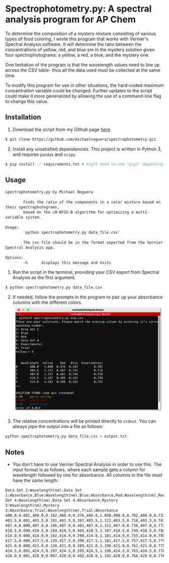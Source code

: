 # Spectrophotometry.py: A spectral analysis program for AP Chem
To determine the composition of a mystery mixture consisting of various types of food coloring, I wrote this program that works with Vernier's Spectral Analysis software. It will determine the ratio between the concentrations of yellow, red, and blue are in the mystery solution given four spectrophotograms: a yellow, a red, a blue, and the mystery one.

One limitation of the program is that the wavelength values need to line up across the CSV table- thus all the data used must be collected at the same time.

To modify this program for use in other situations, the hard-coded maximum concentration variable could be changed. Further updates to the script could make it more generalized by allowing the use of a command-line flag to change this value.

## Installation
1. Download the script from my Github page [here](https://github.com/michaelnoguera/spectrophotometry).
```bash
$ git clone https://github.com/michaelnoguera/spectrophotometry.git
```
2. Install any unsatisfied dependencies. This project is written in Python 3, and requires `pandas` and `scipy`.
```bash
$ pip install -r requirements.txt # might need to use "pip3" depending on how your system is set up
```

## Usage
```
spectrophotometry.py by Michael Noguera

        Finds the ratio of the components in a color mixture based on their spectrophotograms, 
        based on the LM-BFGS-B algorithm for optimizing a multi-variable system.

Usage:
        `python spectrophotometry.py data_file.csv`

        The csv file should be in the format exported from the Vernier Spectral Analysis app.

Options:
        -h      displays this message and exits
```
1. Run the script in the terminal, providing your CSV export from Spectral Analysis as the first argument.

```bash
$ python spectrophotometry.py data_file.csv
```
2. If needed, follow the prompts in the program to pair up your absorbance columns with the different colors.
![Screenshot of terminal showing program usage](./screenshot.png)

3. The relative concentrations will be printed directly to `stdout`. You can always pipe the output into a file as follows:

```bash
python spectrophotometry.py data_file.csv > output.txt
```

## Notes
- You don't have to use Vernier Spectral Analysis in order to use this. The input format is as follows, where
each sample gets a column for wavelength followed by one for absorbance. All columns in the file must have the
same length.
```csv
Data Set 1:Wavelength(nm),Data Set 1:Absorbance,Blue:Wavelength(nm),Blue:Absorbance,Red:Wavelength(nm),Red:Absorbance,Data Set 4:Wavelength(nm),Data Set 4:Absorbance,Mystery 3:Wavelength(nm),Mystery 3:Absorbance,Trial:Wavelength(nm),Trial:Absorbance
400.0,0.001,400.0,0.182,400.0,0.376,400.0,1.098,400.0,0.702,400.0,0.733
403.5,0.001,403.5,0.191,403.5,0.387,403.5,1.112,403.5,0.716,403.5,0.747
407.0,0.000,407.0,0.196,407.0,0.401,407.0,1.151,407.0,0.738,407.0,0.772
410.5,0.000,410.5,0.184,410.5,0.405,410.5,1.167,410.5,0.749,410.5,0.784
414.0,0.000,414.0,0.162,414.0,0.398,414.0,1.181,414.0,0.755,414.0,0.785
417.5,0.000,417.5,0.139,417.5,0.390,417.5,1.181,417.5,0.757,417.5,0.779
421.0,0.000,421.0,0.120,421.0,0.389,421.0,1.190,421.0,0.761,421.0,0.775
424.5,0.001,424.5,0.107,424.5,0.395,424.5,1.196,424.5,0.765,424.5,0.776
428.0,0.001,428.0,0.097,428.0,0.402,428.0,1.192,428.0,0.766,428.0,0.776
```